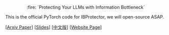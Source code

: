<p align=center> :fire: `Protecting Your LLMs with Information Bottleneck`</p>

This is the official PyTorch code for IBProtector, we will open-source ASAP.  

[[Arxiv Paper](https://arxiv.org/abs/2404.13968)] [[Slides](https://github.com/zichuan-liu/IB4LLMs/blob/main/intro_slides_llm.pdf)] [[中文版](https://zhuanlan.zhihu.com/p/694129510)] [[Website Page](TODO)] 
